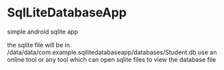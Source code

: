 # SqlLiteDatabaseApp
simple android sqlite app 

the sqlite file will be in /data/data/com.example.sqllitedatabaseapp/databases/Student.db
use an online tool or any tool which can open sqlite files to view the database file
